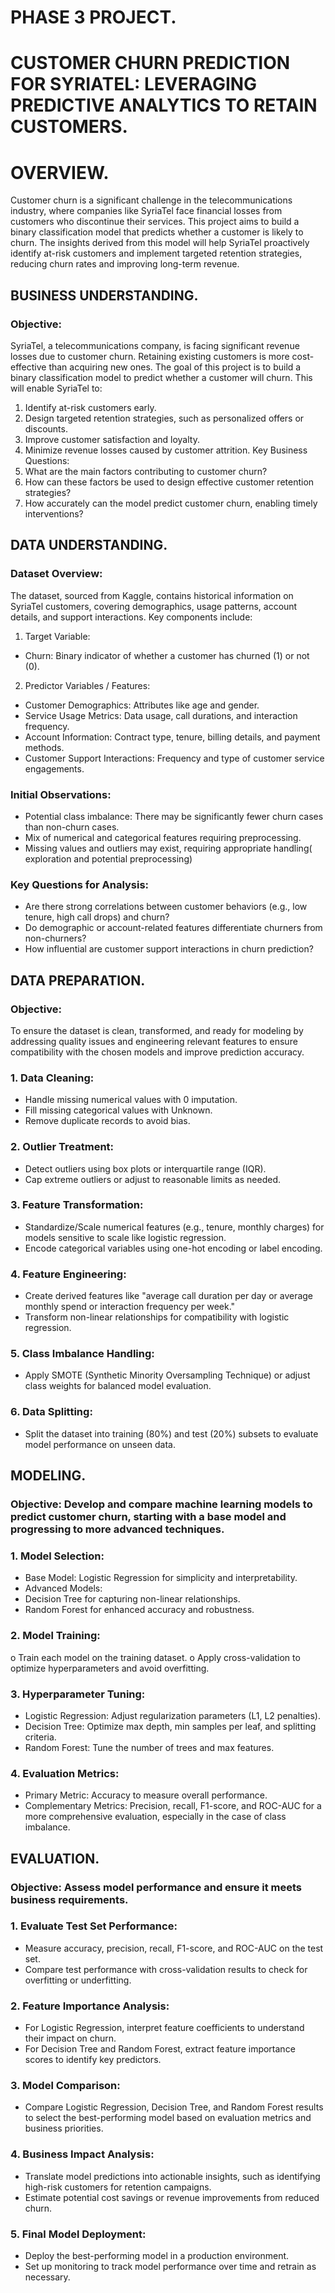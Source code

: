 # PHASE 3 PROJECT.

# CUSTOMER CHURN PREDICTION FOR SYRIATEL: LEVERAGING PREDICTIVE ANALYTICS TO RETAIN CUSTOMERS.

# OVERVIEW.
Customer churn is a significant challenge in the telecommunications industry, where companies like SyriaTel face financial losses from customers who discontinue their services. This project aims to build a binary classification model that predicts whether a customer is likely to churn. The insights derived from this model will help SyriaTel proactively identify at-risk customers and implement targeted retention strategies, reducing churn rates and improving long-term revenue.

## BUSINESS UNDERSTANDING.
### Objective:
SyriaTel, a telecommunications company, is facing significant revenue losses due to customer churn. Retaining existing customers is more cost-effective than acquiring new ones. The goal of this project is to build a binary classification model to predict whether a customer will churn. This will enable SyriaTel to:
1.	Identify at-risk customers early.
2.	Design targeted retention strategies, such as personalized offers or discounts.
3.	Improve customer satisfaction and loyalty.
4.	Minimize revenue losses caused by customer attrition.
Key Business Questions:
1.	What are the main factors contributing to customer churn?
2.	How can these factors be used to design effective customer retention strategies?
3.	How accurately can the model predict customer churn, enabling timely interventions?


## DATA UNDERSTANDING.
### Dataset Overview:
The dataset, sourced from Kaggle, contains historical information on SyriaTel customers, covering demographics, usage patterns, account details, and support interactions. Key components include:
1.	Target Variable:
*	Churn: Binary indicator of whether a customer has churned (1) or not (0).
2.	Predictor Variables / Features:
* Customer Demographics: Attributes like age and gender.
* Service Usage Metrics: Data usage, call durations, and interaction frequency.
* Account Information: Contract type, tenure, billing details, and payment methods.
* Customer Support Interactions: Frequency and type of customer service engagements.
### Initial Observations:
* Potential class imbalance: There may be significantly fewer churn cases than non-churn cases.
* Mix of numerical and categorical features requiring preprocessing.
* Missing values and outliers may exist, requiring appropriate handling( exploration and potential preprocessing)
### Key Questions for Analysis:
* Are there strong correlations between customer behaviors (e.g., low tenure, high call drops) and churn?
* Do demographic or account-related features differentiate churners from non-churners?
* How influential are customer support interactions in churn prediction? 

## DATA PREPARATION.
### Objective:
To ensure the dataset is clean, transformed, and ready for modeling by addressing quality issues and engineering relevant features to ensure compatibility with the chosen models and improve prediction accuracy.
### 1.	Data Cleaning:
*	Handle missing numerical values with 0 imputation.
*	Fill missing categorical values with Unknown.
*	Remove duplicate records to avoid bias.
### 2.	Outlier Treatment:
*	Detect outliers using box plots or interquartile range (IQR).
*	Cap extreme outliers or adjust to reasonable limits as needed.
### 3.	Feature Transformation:
*	Standardize/Scale numerical features (e.g., tenure, monthly charges) for models sensitive to scale like logistic regression.
*	Encode categorical variables using one-hot encoding or label encoding.
### 4.	Feature Engineering:
*	Create derived features like "average call duration per day or average monthly spend or interaction frequency per week."
*	Transform non-linear relationships for compatibility with logistic regression.
### 5.	Class Imbalance Handling:
*	Apply SMOTE (Synthetic Minority Oversampling Technique) or adjust class weights for balanced model evaluation.
### 6.	Data Splitting:
*	Split the dataset into training (80%) and test (20%) subsets to evaluate model performance on unseen data.


## MODELING.
### Objective: Develop and compare machine learning models to predict customer churn, starting with a base model and progressing to more advanced techniques.
### 1.	Model Selection:
*	Base Model: Logistic Regression for simplicity and interpretability.
*	Advanced Models: 
*	Decision Tree for capturing non-linear relationships.
*	Random Forest for enhanced accuracy and robustness.
### 2.	Model Training:
o	Train each model on the training dataset.
o	Apply cross-validation to optimize hyperparameters and avoid overfitting.
### 3.	Hyperparameter Tuning:
*	Logistic Regression: Adjust regularization parameters (L1, L2 penalties).
*	Decision Tree: Optimize max depth, min samples per leaf, and splitting criteria.
*	Random Forest: Tune the number of trees and max features.
### 4.	Evaluation Metrics:
*	Primary Metric: Accuracy to measure overall performance.
*	Complementary Metrics: Precision, recall, F1-score, and ROC-AUC for a more comprehensive evaluation, especially in the case of class imbalance.

## EVALUATION.
### Objective: Assess model performance and ensure it meets business requirements.
### 1.	Evaluate Test Set Performance:
*	Measure accuracy, precision, recall, F1-score, and ROC-AUC on the test set.
*	Compare test performance with cross-validation results to check for overfitting or underfitting.
### 2.	Feature Importance Analysis:
*	For Logistic Regression, interpret feature coefficients to understand their impact on churn.
*	For Decision Tree and Random Forest, extract feature importance scores to identify key predictors.
### 3.	Model Comparison:
*	Compare Logistic Regression, Decision Tree, and Random Forest results to select the best-performing model based on evaluation metrics and business priorities.
### 4.	Business Impact Analysis:
*	Translate model predictions into actionable insights, such as identifying high-risk customers for retention campaigns.
*	Estimate potential cost savings or revenue improvements from reduced churn.
### 5.	Final Model Deployment:
*	Deploy the best-performing model in a production environment.
*	Set up monitoring to track model performance over time and retrain as necessary.



